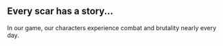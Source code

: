 ## Every scar has a story...
In our game, our characters experience combat and brutality nearly every day. 